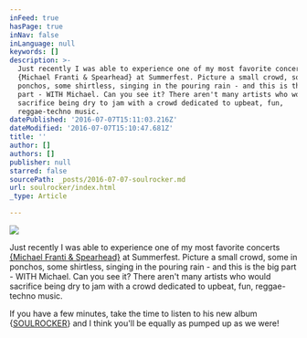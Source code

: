 ```yaml
---
inFeed: true
hasPage: true
inNav: false
inLanguage: null
keywords: []
description: >-
  Just recently I was able to experience one of my most favorite concerts
  {Michael Franti & Spearhead} at Summerfest. Picture a small crowd, some in
  ponchos, some shirtless, singing in the pouring rain - and this is the big
  part - WITH Michael. Can you see it? There aren't many artists who would
  sacrifice being dry to jam with a crowd dedicated to upbeat, fun,
  reggae-techno music.
datePublished: '2016-07-07T15:11:03.216Z'
dateModified: '2016-07-07T15:10:47.681Z'
title: ''
author: []
authors: []
publisher: null
starred: false
sourcePath: _posts/2016-07-07-soulrocker.md
url: soulrocker/index.html
_type: Article

---
```

![](https://the-grid-user-content.s3-us-west-2.amazonaws.com/3f0e99f6-2344-4173-b00e-d3ad71e3d4d7.jpg)

Just recently I was able to experience one of my most favorite concerts [{Michael Franti & Spearhead}][0] at Summerfest. Picture a small crowd, some in ponchos, some shirtless, singing in the pouring rain - and this is the big part - WITH Michael. Can you see it? There aren't many artists who would sacrifice being dry to jam with a crowd dedicated to upbeat, fun, reggae-techno music.

If you have a few minutes, take the time to listen to his new album {[SOULROCKER][1]} and I think you'll be equally as pumped up as we were!

[0]: https://www.michaelfranti.com/
[1]: https://play.spotify.com/artist/1mHuZMOP8FG5ip4yAb1vrB
